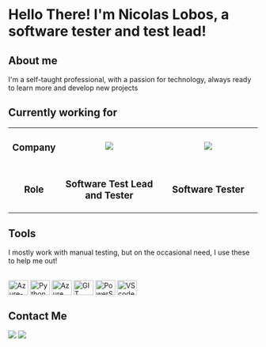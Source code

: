 # Hello There! I'm Nicolas Lobos, a software tester and test lead!

## About me
I'm a self-taught professional, with a passion for technology, always ready to learn more and develop new projects

## Currently working for
<table>
<tr>
  <td width="20%" align="center">
    <h3>
      <strong>
        Company
      </strong>
    </h3>
  </td>
  <td width="40%" align="center">
    <a href ="https://testlio.com/b/">
      <img align="center" src="https://testlio.com/wp-content/uploads/testlio-logo-blue.png">
    </a>
  </td>
  <td width="40%" align="center">
    <a href ="https://www.saipher.com.br/">
      <img align="center" src="https://lwfiles.mycourse.app/saipher-public/97bfd4201b5382a584126e5aaa1abe15.png">
    </a>
  </td>
</tr>
<tr>
  <td align="center">
    <h3>
      <strong>
        Role
      </strong>
    </h3>
  </td>
  <td align="center">
    <h3>
      <strong>
        Software Test Lead and Tester
      </strong>
    </h3>
  </td>
  <td align="center">
    <h3>
      <strong>
        Software Tester
      </strong>
    </h3>
  </td>
</tr>

</table>

## Tools
I mostly work with manual testing, but on the occasional need, I use these to help me out!

<div style="display: inline_block"><br>
  <img align="center" alt="Azure-SQL" height="30" width="40"src="https://cdn.jsdelivr.net/gh/devicons/devicon@latest/icons/azuresqldatabase/azuresqldatabase-original.svg">
  <img align="center" alt="Python" height="30" width="40" src="https://cdn.jsdelivr.net/gh/devicons/devicon@latest/icons/python/python-original.svg" />
  <img align="center" alt="Azure" height="30" width="40" src="https://cdn.jsdelivr.net/gh/devicons/devicon@latest/icons/azure/azure-original.svg">
  <img align="center" alt="GIT" height="30" width="40" src="https://cdn.jsdelivr.net/gh/devicons/devicon@latest/icons/git/git-original.svg">
  <img align="center" alt="PowerShell" height="30" width="40" src="https://cdn.jsdelivr.net/gh/devicons/devicon@latest/icons/powershell/powershell-original.svg" />
  <img align="center" alt="VScode" height="30" width="40" src="https://cdn.jsdelivr.net/gh/devicons/devicon@latest/icons/vscode/vscode-original.svg" />
</div>

## Contact Me

<div>
  <a href = "mailto:nicolasrlobos@gmail.com"><img src="https://img.shields.io/badge/-Gmail-%23333?style=for-the-badge&logo=gmail&logoColor=white" target="_blank"></a>
  <a href="https://br.linkedin.com/in/nicolas-lobos" target="_blank"><img src="https://img.shields.io/badge/-LinkedIn-%230077B5?style=for-the-badge&logo=linkedin&logoColor=white" target="_blank"></a> 
</div>


<!---
NicolasLobosDEV/NicolasLobosDEV is a ✨ special ✨ repository because its `README.md` (this file) appears on your GitHub profile.
You can click the Preview link to take a look at your changes.
--->
